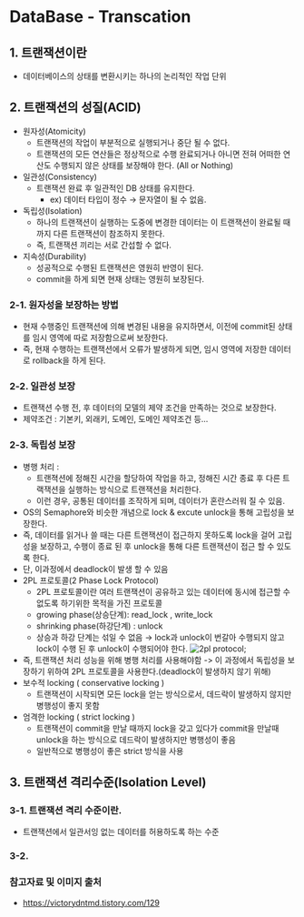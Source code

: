 # DataBase - Transcation

## 1. 트랜잭션이란
- 데이터베이스의 상태를 변환시키는 하나의 논리적인 작업 단위

## 2. 트랜잭션의 성질(ACID)
- 원자성(Atomicity)
    - 트랜잭션의 작업이 부분적으로 실행되거나 중단 될 수 없다.
    - 트랜잭션의 모든 연산들은 정상적으로 수행 완료되거나 아니면 전혀 어떠한 연산도 수행되지 않은 상태를 보장해야 한다. (All or Nothing)
- 일관성(Consistency)
    - 트랜잭션 완료 후 일관적인 DB 상태를 유지한다.
        - ex) 데이터 타입이 정수 &rarr; 문자열이 될 수 없음.
- 독립성(Isolation)
    - 하나의 트랜잭션이 실행하는 도중에 변경한 데이터는 이 트랜잭션이 완료될 때까지 다른 트랜잭션이 참조하지 못한다.
    - 즉, 트랜잭션 끼리는 서로 간섭할 수 없다.
- 지속성(Durability)
    - 성공적으로 수행된 트랜잭션은 영원히 반영이 된다.
    - commit을 하게 되면 현재 상태는 영원히 보장된다.

### 2-1. 원자성을 보장하는 방법
- 현재 수행중인 트랜잭션에 의해 변경된 내용을 유지하면서, 이전에 commit된 상태를 임시 영역에 따로 저장함으로써 보장한다.
- 즉, 현재 수행하는 트랜잭션에서 오류가 발생하게 되면, 임시 영역에 저장한 데이터로 rollback을 하게 된다.

### 2-2. 일관성 보장
- 트랜잭션 수행 전, 후 데이터의 모델의 제약 조건을 만족하는 것으로 보장한다.
- 제약조건 : 기본키, 외래키, 도메인, 도메인 제약조건 등...

### 2-3. 독립성 보장
- 병행 처리 :
    - 트랜젹션에 정해진 시간을 할당하여 작업을 하고, 정해진 시간 종료 후 다른 트랙잭션을 실행하는 방식으로 트랜잭션을 처리한다.
    - 이런 경우, 공통된 데이터를 조작하게 되며, 데이터가 혼란스러워 질 수 있음.
- OS의 Semaphore와 비슷한 개념으로 lock & excute unlock을 통해 고립성을 보장한다.
- 즉, 데이터를 읽거나 쓸 때는 다른 트랜잭션이 접근하지 못하도록 lock을 걸어 고립성을 보장하고, 수행이 종료 된 후 unlock을 통해 다른 트랜잭션이 접근 할 수 있도록 한다.
- 단, 이과정에서 deadlock이 발생 할 수 있음
- 2PL 프로토콜(2 Phase Lock Protocol)
    - 2PL 프로토콜이란 여러 트랜잭션이 공유하고 있는 데이터에 동시에 접근할 수 없도록 하기위한 목적을 가진 프로토콜
    - growing phase(상승단계): read_lock , write_lock
    - shrinking phase(하강단계) : unlock
    - 상승과 하강 단계는 섞일 수 없음 &rarr; lock과 unlock이 번갈아 수행되지 않고 lock이 수행 된 후 unlock이 수행되어야 한다.
    ![2pl protocol](https://img1.daumcdn.net/thumb/R1280x0/?scode=mtistory2&fname=https%3A%2F%2Ft1.daumcdn.net%2Fcfile%2Ftistory%2F9958D24B5A7D9F440F);
- 즉, 트랜잭션 처리 성능을 위해 병행 처리를 사용해야함 -> 이 과정에서 독립성을 보장하기 위하여 2PL 프로토콜을 사용한다.(deadlock이 발생하지 않기 위해)
- 보수적 locking ( conservative locking )
    - 트랜잭션이 시작되면 모든 lock을 얻는 방식으로서, 데드락이 발생하지 않지만 병행성이 좋지 못함
- 엄격한 locking ( strict locking )
    - 트랜잭션이 commit을 만날 때까지 lock을 갖고 있다가 commit을 만날때 unlock을 하는 방식으로 데드락이 발생하지만 병행성이 좋음
    - 일반적으로 병행성이 좋은 strict 방식을 사용




## 3. 트랜잭션 격리수준(Isolation Level)

### 3-1. 트랜잭션 격리 수준이란.

- 트랜잭션에서 일관서잉 없는 데이터를 허용하도록 하는 수준

### 3-2. 


### 참고자료 및 이미지 출처
- https://victorydntmd.tistory.com/129